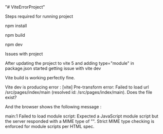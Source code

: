"# ViteErrorProject" 

Steps required for running project 

npm install

npm build 

npm dev


Issues with project 

After updating the project to vite 5 and adding type="module" in package.json started getting issue with vite dev

Vite build is working perfectly fine.

Vite dev is producing error :
[vite] Pre-transform error: Failed to load url /src/pages/index/main (resolved id: /src/pages/index/main). Does the file exist? 

And the browser shows the following message :

main:1 Failed to load module script: Expected a JavaScript module script but the server responded with a MIME type of "". Strict MIME type checking is enforced for module scripts per HTML spec.

